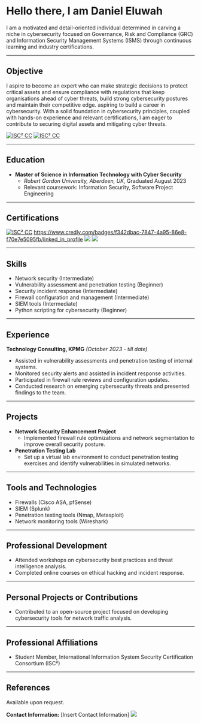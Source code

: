# Hello there, I am Daniel Eluwah
I am a motivated and detail-oriented individual determined in carving a niche in cybersecurity focused on Governance, Risk and Compliance (GRC) and Information Security Management Systems (ISMS) through continuous learning and industry certifications.

---
## Objective

I aspire to become an expert who can make strategic decisions to protect critical assets and ensure compliance with regulations that keep organisations ahead of cyber threats, build strong cybersecurity postures and maintain their competitive edge. aspiring to build a career in cybersecurity. With a solid foundation in cybersecurity principles, coupled with hands-on experience and relevant certifications, I am eager to contribute to securing digital assets and mitigating cyber threats.


[![ISC² CC](https://img.shields.io/badge/ISC%C2%B2_CC-Certified-green?style=flat-square&logo=ISC%C2%B2)](https://www.isc2.org/)
[![ISC² CC](https://img.shields.io/badge/ISC%C2%B2_CC-Certification-orange?style=flat-square&logo=ISC%C2%B2)](https://www.isc2.org/)



---
## Education
- **Master of Science in Information Technology with Cyber Security**
  - *Robert Gordon University, Aberdeen, UK*, Graduated August 2023
  - Relevant coursework: Information Security, Software Project Engineering

---

## Certifications
[![ISC² CC](https://img.shields.io/badge/ISC%C2%B2_-CC-blue?style=flat-square&logo=ISC%C2%B2)](https://www.isc2.org/)
https://www.credly.com/badges/f342dbac-7847-4a95-86e8-f70e7e5095fb/linked_in_profile
<a href="https://credly.com/badges/f342dbac-7847-4a95-86e8-f70e7e5095fb/linked_in_profile"><img src="https://img.shields.io/badge/ISC%C2%B2_-CC-blue?style=flat-square&logo=ISC%C2%B2" /></a>
<a href="https://linkedin.com/in/daniel-nwachukwu-eluwah-110b8737"><img src="https://img.shields.io/badge/LinkedIn-Profile-blue?style=flat-square&logo=linkedin" /></a>

---

## Skills
- Network security (Intermediate)
- Vulnerability assessment and penetration testing (Beginner)
- Security incident response (Intermediate)
- Firewall configuration and management (Intermediate)
- SIEM tools (Intermediate)
- Python scripting for cybersecurity (Beginner)

---

## Experience
**Technology Consulting, KPMG**
*(October 2023 - till date)*
- Assisted in vulnerability assessments and penetration testing of internal systems.
- Monitored security alerts and assisted in incident response activities.
- Participated in firewall rule reviews and configuration updates.
- Conducted research on emerging cybersecurity threats and presented findings to the team.

---

## Projects
- **Network Security Enhancement Project**
  - Implemented firewall rule optimizations and network segmentation to improve overall security posture.
- **Penetration Testing Lab**
  - Set up a virtual lab environment to conduct penetration testing exercises and identify vulnerabilities in simulated networks.

---

## Tools and Technologies
- Firewalls (Cisco ASA, pfSense)
- SIEM (Splunk)
- Penetration testing tools (Nmap, Metasploit)
- Network monitoring tools (Wireshark)

---

## Professional Development
- Attended workshops on cybersecurity best practices and threat intelligence analysis.
- Completed online courses on ethical hacking and incident response.

---

## Personal Projects or Contributions
- Contributed to an open-source project focused on developing cybersecurity tools for network traffic analysis.

---

## Professional Affiliations
- Student Member, International Information System Security Certification Consortium (ISC²)

---

## References
Available upon request.

**Contact Information:** [Insert Contact Information]
<a href="https://linkedin.com/in/daniel-nwachukwu-eluwah-110b8737"><img src="https://img.shields.io/badge/LinkedIn-Profile-blue?style=flat-square&logo=linkedin" /></a>
